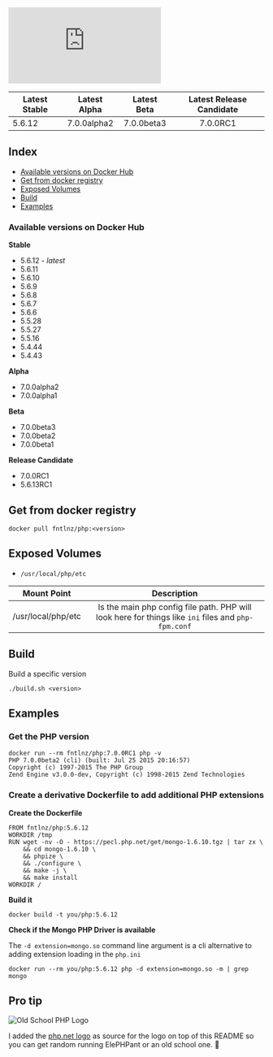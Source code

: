 ![PHP](http://php.net/images/logo.php)

| Latest Stable | Latest Alpha         | Latest Beta    | Latest Release Candidate |
| ------------- |:--------------------:|:--------------:|:------------------------:|
| 5.6.12        | 7.0.0alpha2          | 7.0.0beta3     | 7.0.0RC1                 |

## Index
- [Available versions on Docker Hub](#available-versions-on-docker-hub)
- [Get from docker registry](#get-from-docker-registry)
- [Exposed Volumes](#exposed-volumes)
- [Build](#build)
- [Examples](#examples)

### Available versions on Docker Hub

**Stable**

- 5.6.12 - *latest*
- 5.6.11
- 5.6.10
- 5.6.9
- 5.6.8
- 5.6.7
- 5.6.6
- 5.5.28
- 5.5.27
- 5.5.16
- 5.4.44
- 5.4.43

**Alpha**

- 7.0.0alpha2
- 7.0.0alpha1


**Beta**
- 7.0.0beta3
- 7.0.0beta2
- 7.0.0beta1

**Release Candidate**
- 7.0.0RC1
- 5.6.13RC1

## Get from docker registry

```
docker pull fntlnz/php:<version>
```

## Exposed Volumes
- `/usr/local/php/etc`

| Mount Point               | Description                                                                                         |
| ------------------------- |:---------------------------------------------------------------------------------------------------:|
| /usr/local/php/etc        | Is the main php config file path. PHP will look here for things like `ini` files and `php-fpm.conf` |


## Build

Build a specific version
```
./build.sh <version>
```

## Examples

### Get the PHP version

```
docker run --rm fntlnz/php:7.0.0RC1 php -v
PHP 7.0.0beta2 (cli) (built: Jul 25 2015 20:16:57) 
Copyright (c) 1997-2015 The PHP Group
Zend Engine v3.0.0-dev, Copyright (c) 1998-2015 Zend Technologies
```

### Create a derivative Dockerfile to add additional PHP extensions

**Create the Dockerfile**
```
FROM fntlnz/php:5.6.12
WORKDIR /tmp
RUN wget -nv -O - https://pecl.php.net/get/mongo-1.6.10.tgz | tar zx \
    && cd mongo-1.6.10 \
    && phpize \
    && ./configure \
    && make -j \
    && make install
WORKDIR /
```

**Build it**
```
docker build -t you/php:5.6.12
```

**Check if the Mongo PHP Driver is available**

The `-d extension=mongo.so` command line argument is a cli alternative
to adding extension loading in the `php.ini`
```
docker run --rm you/php:5.6.12 php -d extension=mongo.so -m | grep mongo
```



## Pro tip
![Old School PHP Logo](http://i.imgur.com/QN1UfxT.gif)

I added the [php.net logo](https://github.com/php/web-php/blob/master/images/logo.php#L54) as source for the logo on top of this README  so you can get random running ElePHPant or an old school one. :tada:
